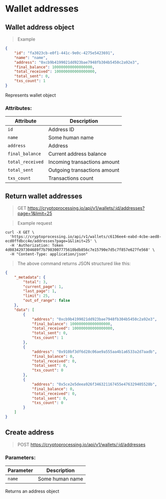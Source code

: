 # Wallet addresses

## Wallet address object

> Example

```json
{
    "id": "fa3023cb-e0f1-441c-9e0c-4275e5423691",
    "name": "name",
    "address": "0xcb9b4199021dd923bae7948fb304b5450c2a92e3",
    "final_balance": 100000000000000000,
    "total_received": 100000000000000000,
    "total_sent": 0,
    "txs_count": 1
}
```

Represents wallet object
 
### Attributes:

Attribute | Description
--------- | -----------
`id` | Address ID
`name` | Some human name
`address` | Address
`final_balance` | Current address balance 
`total_received` | Incoming transactions amount
`total_sent` | Outgoing transactions amount
`txs_count` | Transactions count 

## Return wallet addresses

> GET https://cryptoprocessing.io/api/v1/wallets/:id/addresses?page=1&limit=25

> Example request

```shell
curl -X GET \
  'https://cryptoprocessing.io/api/v1/wallets/c6136ee4-eabd-4cbe-aed8-ecd0ffdbcc4e/addresses?page=1&limit=25' \
  -H 'Authorization: Token 4d0834297304689f7b7983007775610bdb856c7e15790e7d5c7f857e627fe568' \
  -H "Content-Type: application/json"
```

> The above command returns JSON structured like this:

```json
{
    "_metadata": {
        "total": 3,
        "current_page": 1,
        "last_page": 1,
        "limit": 25,
        "out_of_range": false
    },
    "data": [
        {
            "address": "0xcb9b4199021dd923bae7948fb304b5450c2a92e3",
            "final_balance": 100000000000000000,
            "total_received": 100000000000000000,
            "total_sent": 0,
            "txs_count": 1
        },
        {
            "address": "0x910bf3df6d28c06ae9a555aa4b1a6533a2d7aadb",
            "final_balance": 0,
            "total_received": 0,
            "total_sent": 0,
            "txs_count": 0
        },
        {
            "address": "0x5ce2e5deea926f346321167455e476329405528b",
            "final_balance": 0,
            "total_received": 0,
            "total_sent": 0,
            "txs_count": 0
        }
    ]
}
```


## Create address

> POST https://cryptoprocessing.io/api/v1/wallets/:id/addresses

### Parameters:

Parameter | Description
--------- | -----------
`name` | Some human name

Returns an address object

